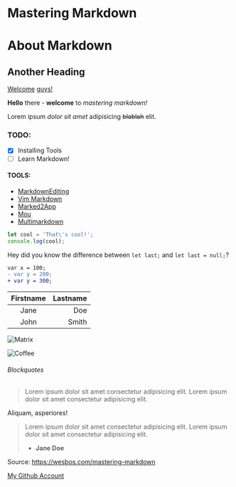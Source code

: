 # Mastering Markdown

About Markdown
==============

Another Heading
---------------

[Welcome][1] [guys!][hi]

__Hello__ there - **welcome** to _mastering markdown!_

Lorem ipsum *dolor sit amet* adipisicing ~~blablah~~ elit.

### TODO:
* [x] Installing Tools
* [ ] Learn Markdown!

#### TOOLS:
  * [MarkdownEditing](https://packagecontrol.io/packages/MarkdownEditing "MarkdownEditing")
  * [Vim Markdown](https://github.com/plasticboy/vim-markdown "Vim Markdown")
  * [Marked2App](https://marked2app.com/ "Marked2App")
  * [Mou](http://25.io/mou/ "Mou")
  * [Multimarkdown](https://multimarkdown.com/ "Multimarkdown")

```javascript
let cool = 'That\'s cool!';
console.log(cool);
```
Hey did you know the difference between `let last;` and `let last = null;`?

```diff
var x = 100;
- var y = 200;
+ var y = 300;
```

| Firstname | Lastname |
|:---------:|---------:|
| Jane      | Doe      |
| John      | Smith    |

![Matrix](https://images.unsplash.com/photo-1526374965328-7f61d4dc18c5?ixid=MXwxMjA3fDB8MHxzZWFyY2h8NHx8Y29kZXxlbnwwfHwwfA%3D%3D&ixlib=rb-1.2.1&auto=format&fit=crop&w=500&q=60 "wake up neo")

![Coffee][coffee]

###### Blockquotes
> Lorem ipsum dolor sit amet consectetur adipisicing elit. 
> Lorem ipsum dolor sit amet consectetur adipisicing elit. 

Aliquam, asperiores!

> Lorem ipsum dolor sit amet consectetur adipisicing elit. 
> Lorem ipsum dolor sit amet consectetur adipisicing elit. 
> - **Jane Doe**

[1]: https://giphy.com/gifs/animation-cool-hello-xUPGGDNsLvqsBOhuU0
[hi]: https://giphy.com/gifs/memecandy-LmNwrBhejkK9EFP504
[coffee]: https://images.unsplash.com/photo-1541296357235-b8d01d3954b2?ixid=MXwxMjA3fDB8MHxwaG90by1wYWdlfHx8fGVufDB8fHw%3D&ixlib=rb-1.2.1&auto=format&fit=crop&w=670&q=80

Source: <https://wesbos.com/mastering-markdown>

[My Github Account](https://github.com/selmasaltik/)
